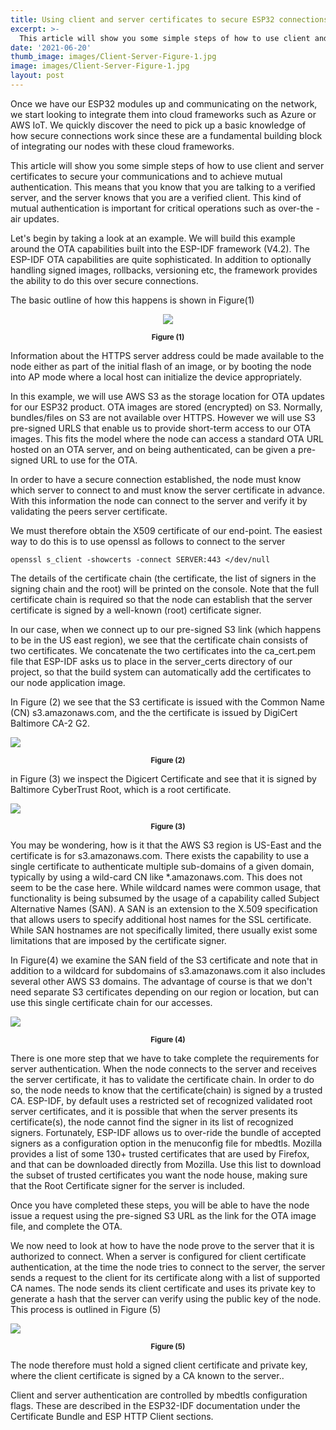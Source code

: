 ```yaml
---
title: Using client and server certificates to secure ESP32 connections
excerpt: >-
  This article will show you some simple steps of how to use client and server certificates to secure your communications and to achieve mutual authentication. 
date: '2021-06-20'
thumb_image: images/Client-Server-Figure-1.jpg
image: images/Client-Server-Figure-1.jpg
layout: post
---
```


Once we have our ESP32 modules up and communicating on the network, we start looking to integrate them into cloud frameworks such as Azure or AWS IoT. We quickly discover the need to pick up a basic knowledge of how secure connections work since these are a fundamental building block of integrating our nodes with these cloud frameworks.

This article will show you some simple steps of how to use client and server certificates to secure your communications and to achieve mutual authentication. This means that you know that you are talking to a verified server, and the server knows that you are a verified client. This kind of mutual authentication is important for critical operations such as over-the -air updates.

Let's begin by taking a look at an example. We will build this example around the OTA capabilities built into the ESP-IDF framework (V4.2). The ESP-IDF OTA capabilities are quite sophisticated. In addition to optionally handling signed images, rollbacks, versioning etc, the framework provides the ability to do this over secure connections.

The basic outline of how this happens is shown in Figure(1)

<p align="center"><img src="/images/Client-Server-Figure-1.png"></p>
<p align="center"><small><b>Figure (1)</b></small></p>

Information about the HTTPS server address could be made available to the node either as part of the initial flash of an image, or by booting the node into AP mode where a local host can initialize the device appropriately.

In this example, we will use AWS S3 as the storage location for OTA updates for our ESP32 product. OTA images are stored (encrypted) on S3. Normally, bundles/files on S3 are not available over HTTPS. However we will use S3 pre-signed URLS that enable us to provide short-term access to our OTA images. This fits the model where the node can access a standard OTA URL hosted on an OTA server, and on being authenticated, can be given a pre-signed URL to use for the OTA.

In order to have a secure connection established, the node must know which server to connect to and must know the server certificate in advance. With this information the node can connect to the server and verify it by validating the peers server certificate.

We must therefore obtain the X509 certificate of our end-point. The easiest way to do this is to use openssl as follows to connect to the server

    openssl s_client -showcerts -connect SERVER:443 </dev/null

The details of the certificate chain (the certificate, the list of signers in the signing chain and the root) will be printed on the console.  Note that the full certificate chain is required so that the node can establish that the server certificate is signed by a well-known (root) certificate signer.

In our case, when we connect up to our pre-signed S3 link (which happens to be in the US east region), we see that the certificate chain consists of two certificates. We concatenate the two certificates into the ca_cert.pem file that ESP-IDF asks us to place in the server_certs directory of our project, so that the build system can automatically add the certificates to our node application image.

In Figure (2) we see that the S3 certificate is issued with the Common Name (CN) s3.amazonaws.com, and the the certificate is issued by DigiCert Baltimore CA-2 G2.

![](/images/Client-Server-Figure-2.jpg)
<p align="center"><small><b>Figure (2)</b></small></p>


in Figure (3) we inspect the Digicert Certificate and see that it is signed by Baltimore CyberTrust Root, which is a root certificate.

![](/images/Client-Server-Figure-3.jpg)
<p align="center"><small><b>Figure (3)</b></small></p>

You may be wondering, how is it that the AWS S3 region is US-East and the certificate is for s3.amazonaws.com. There exists the capability to use a single certificate to authenticate multiple sub-domains of a given domain, typically by using a wild-card CN like *.amazonaws.com. This does not seem to be the case here. While wildcard names were common usage, that functionality is being subsumed by the usage of a capability called Subject Alternative Names (SAN). A SAN is an extension to the X.509 specification that allows users to specify additional host names for the SSL certificate. While SAN hostnames are not specifically limited, there usually exist some limitations that are imposed by the certificate signer.

In Figure(4) we examine the SAN field of the S3 certificate and note that in addition to a wildcard for subdomains of s3.amazonaws.com it also includes several other AWS S3 domains. The advantage of course is that we don't need separate S3 certificates depending on our region or location, but can use this single certificate chain for our accesses.

![](/images/Client-Server-Figure-4.jpg)
<p align="center"><small><b>Figure (4)</b></small></p>

There is one more step that we have to take complete the requirements for server authentication. When the node connects to the server and receives the server certificate, it has to validate the certificate chain. In order to do so, the node needs to know that the certificate(chain) is signed by a trusted CA. ESP-IDF, by default uses a restricted set of recognized validated root server certificates, and it is possible that when the server presents its certificate(s), the node cannot find the signer in its list of recognized signers. Fortunately, ESP-IDF allows us to over-ride the bundle of accepted signers as a configuration option in the menuconfig file for mbedtls. Mozilla provides a list of some 130+ trusted certificates that are used by Firefox, and that can be downloaded directly from Mozilla. Use this list to download the subset of trusted certificates you want the node house, making sure that the Root Certificate signer for the server is included.

Once you have completed these steps, you will be able to have the node issue a request using the pre-signed S3 URL as the link for the OTA image file, and complete the OTA.

We now need to look at how to have the node prove to the server that it is authorized to connect.  When a server is configured for client certificate authentication, at the time the node tries to connect to the server, the server sends a request to the client for its certificate along with a list of supported CA names. The node sends its client certificate and uses its private key to generate a hash that the server can verify using the public key of the node. This process is outlined in Figure (5)

![](/images/Client-Server-Figure-5.png)
<p align="center"><small><b>Figure (5)</b></small></p>

The node therefore must hold a signed client certificate and  private key, where the client certificate is signed by a CA known to the server..

Client and server authentication are controlled by mbedtls configuration flags. These are described in the ESP32-IDF documentation under the Certificate Bundle and ESP HTTP Client sections.
